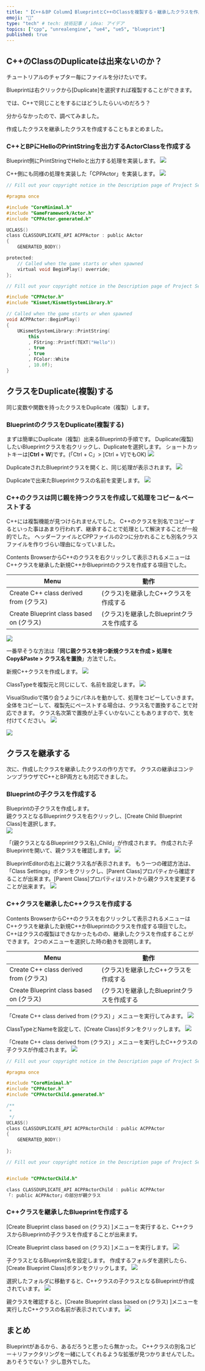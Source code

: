 ```yaml
---
title: "【C++＆BP Column】BlueprintとC++のClassを複製する・継承したクラスを作成する"
emoji: "🥼"
type: "tech" # tech: 技術記事 / idea: アイデア
topics: ["cpp", "unrealengine", "ue4", "ue5", "blueprint"]
published: true
---
```


## C++のClassのDuplicateは出来ないのか？

チュートリアルのチャプター毎にファイルを分けたいです。

Blueprintは右クリックから[Duplicate]を選択すれば複製することができます。

では、C++で同じことをするにはどうしたらいいのだろう？

分からなかったので、調べてみました。

作成したクラスを継承したクラスを作成することもまとめました。

### C++とBPにHelloのPrintStringを出力するActorClassを作成する

Blueprint側にPrintStringでHelloと出力する処理を実装します。
![](/images/articles/column_cpp_bp-class_duplicate/2022-01-21-06-22-26.png)


C++側にも同様の処理を実装した「CPPActor」を実装します。
![](/images/articles/column_cpp_bp-class_duplicate/2022-01-21-06-39-58.png)

```cpp:CPPActor.h
// Fill out your copyright notice in the Description page of Project Settings.

#pragma once

#include "CoreMinimal.h"
#include "GameFramework/Actor.h"
#include "CPPActor.generated.h"

UCLASS()
class CLASSDUPLICATE_API ACPPActor : public AActor
{
	GENERATED_BODY()

protected:
	// Called when the game starts or when spawned
	virtual void BeginPlay() override;
};
```

```cpp:.cpp
// Fill out your copyright notice in the Description page of Project Settings.

#include "CPPActor.h"
#include "Kismet/KismetSystemLibrary.h"

// Called when the game starts or when spawned
void ACPPActor::BeginPlay()
{
	UKismetSystemLibrary::PrintString(
		this
		, FString::Printf(TEXT("Hello"))
		, true
		, true
		, FColor::White
		, 10.0f);
}
```

## クラスをDuplicate(複製)する 

同じ変数や関数を持ったクラスをDuplicate（複製）します。

### BlueprintのクラスをDuplicate(複製する)
まずは簡単にDuplicate（複製）出来るBlueprintの手順です。
Duplicate(複製)したいBlueprintクラスを右クリックし、Duplicateを選択します。
ショートカットキーは[**Ctrl + W**]です。(「Ctrl + C」> [Ctrl + V]でもOK)
![](/images/articles/column_cpp_bp-class_duplicate/2022-01-21-06-43-12.png)

DuplicateされたBlueprintクラスを開くと、同じ処理が表示されます。
![](/images/articles/column_cpp_bp-class_duplicate/2022-01-21-06-50-54.png)

Duplicateで出来たBlueprintクラスの名前を変更します。
![](/images/articles/column_cpp_bp-class_duplicate/2022-01-21-08-00-35.png)

### C++のクラスは同じ親を持つクラスを作成して処理をコピー＆ペーストする
C++には複製機能が見つけられませんでした。
C++のクラスを別名でコピーするといった事はあまり行われず、継承することで処理として解決することが一般的でした。
ヘッダーファイルとCPPファイルの2つに分かれることも別名クラスファイルを作りづらい理由になっていました。

Contents BrowserからC++のクラスを右クリックして表示されるメニューはC++クラスを継承した新規C++かBlueprintのクラスを作成する項目でした。

|Menu |動作 |
|---|---|
|Create C++ class derived from (クラス) |(クラス)を継承したC++クラスを作成する|
|Create Blueprint class based on (クラス) |(クラス)を継承したBlueprintクラスを作成する |

![](/images/articles/column_cpp_bp-class_duplicate/2022-01-21-07-37-21.png)

一番早そうな方法は「**同じ親クラスを持つ新規クラスを作成 > 処理をCopy&Paste > クラス名を置換**」方法でした。

新規C++クラスを作成します。
![](/images/articles/column_cpp_bp-class_duplicate/2022-01-21-08-03-38.png)

ClassTypeを複製元と同じにして、名前を設定します。
![](/images/articles/column_cpp_bp-class_duplicate/2022-01-21-08-07-37.png)

VisualStudioで隣り合うようにパネルを動かして、処理をコピーしていきます。
全体をコピーして、複製先にペーストする場合は、クラス名で置換することで対応できます。
クラス名次第で置換が上手くいかないこともありますので、気を付けてください。
![](/images/articles/column_cpp_bp-class_duplicate/2022-01-21-08-16-52.png)

![](/images/articles/column_cpp_bp-class_duplicate/2022-01-21-08-19-13.png)


## クラスを継承する

次に、作成したクラスを継承したクラスの作り方です。
クラスの継承はコンテンツブラウザでC++とBP両方とも対応できました。

### Blueprintの子クラスを作成する

Blueprintの子クラスを作成します。  
親クラスとなるBlueprintクラスを右クリックし、[Create Child Blueprint Class]を選択します。  
![](/images/articles/column_cpp_bp-class_duplicate/2022-01-21-20-53-50.png)

「(親クラスとなるBlueprintクラス名)_Child」が作成されます。
作成された子Blueprintを開いて、親クラスを確認します。
![](/images/articles/column_cpp_bp-class_duplicate/2022-01-21-20-58-26.png)

BlueprintEditorの右上に親クラス名が表示されます。
もう一つの確認方法は、「Class Settings」ボタンをクリックし、[Parent Class]プロパティから確認することが出来ます。[Parent Class]プロパティはリストから親クラスを変更することが出来ます。
![](/images/articles/column_cpp_bp-class_duplicate/2022-01-21-20-59-58.png)

### C++クラスを継承したC++クラスを作成する

Contents BrowserからC++のクラスを右クリックして表示されるメニューはC++クラスを継承した新規C++かBlueprintのクラスを作成する項目でした。
C++はクラスの複製はできなかったものの、継承したクラスを作成することができます。
2つのメニューを選択した時の動きを説明します。

|Menu |動作 |
|---|---|
|Create C++ class derived from (クラス) |(クラス)を継承したC++クラスを作成する|
|Create Blueprint class based on (クラス) |(クラス)を継承したBlueprintクラスを作成する |

「Create C++ class derived from (クラス) 」メニューを実行してみます。
![](/images/articles/column_cpp_bp-class_duplicate/2022-01-21-21-08-15.png)

ClassTypeとNameを設定して、[Create Class]ボタンをクリックします。
![](/images/articles/column_cpp_bp-class_duplicate/2022-01-21-23-04-31.png)

「Create C++ class derived from (クラス) 」メニューを実行したC++クラスの子クラスが作成されます。
![](/images/articles/column_cpp_bp-class_duplicate/2022-01-21-21-18-46.png)

```h:CPPActorChild.h
// Fill out your copyright notice in the Description page of Project Settings.

#pragma once

#include "CoreMinimal.h"
#include "CPPActor.h"
#include "CPPActorChild.generated.h"

/**
 * 
 */
UCLASS()
class CLASSDUPLICATE_API ACPPActorChild : public ACPPActor
{
	GENERATED_BODY()
	
};

```

```cpp:CPPActorChild.cpp
// Fill out your copyright notice in the Description page of Project Settings.


#include "CPPActorChild.h"


```

```cpp:CPPActorChild.h
class CLASSDUPLICATE_API ACPPActorChild : public ACPPActor
「: public ACPPActor」の部分が親クラス
```

### C++クラスを継承したBlueprintを作成する
[Create Blueprint class based on (クラス) ]メニューを実行すると、C++クラスからBlueprintの子クラスを作成することが出来ます。

[Create Blueprint class based on (クラス) ]メニューを実行します。
![](/images/articles/column_cpp_bp-class_duplicate/2022-01-21-21-25-40.png)

子クラスとなるBlueprint名を設定します。
作成するフォルダを選択したら、[Create Blueprint Class]ボタンをクリックします。
![](/images/articles/column_cpp_bp-class_duplicate/2022-01-21-21-27-46.png)

選択したフォルダに移動すると、C++クラスの子クラスとなるBlueprintが作成されています。
![](/images/articles/column_cpp_bp-class_duplicate/2022-01-21-21-29-19.png)

親クラスを確認すると、[Create Blueprint class based on (クラス) ]メニューを実行したC++クラスの名前が表示されています。
![](/images/articles/column_cpp_bp-class_duplicate/2022-01-21-21-30-57.png)

## まとめ
Blueprintがあるから、あるだろうと思ったら無かった。
C++クラスの別名コピー＋リファクタリングを一緒にしてくれるような拡張が見つかりませんでした。
ありそうでない？
少し意外でした。
